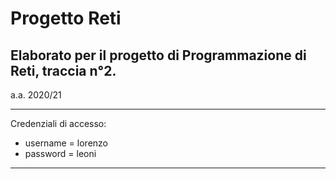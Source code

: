 # Progetto Reti
## Elaborato per il progetto di Programmazione di Reti, traccia n°2.
a.a. 2020/21
***************************************************************
Credenziali di accesso:
- username = lorenzo
- password = leoni
**************************************************************
